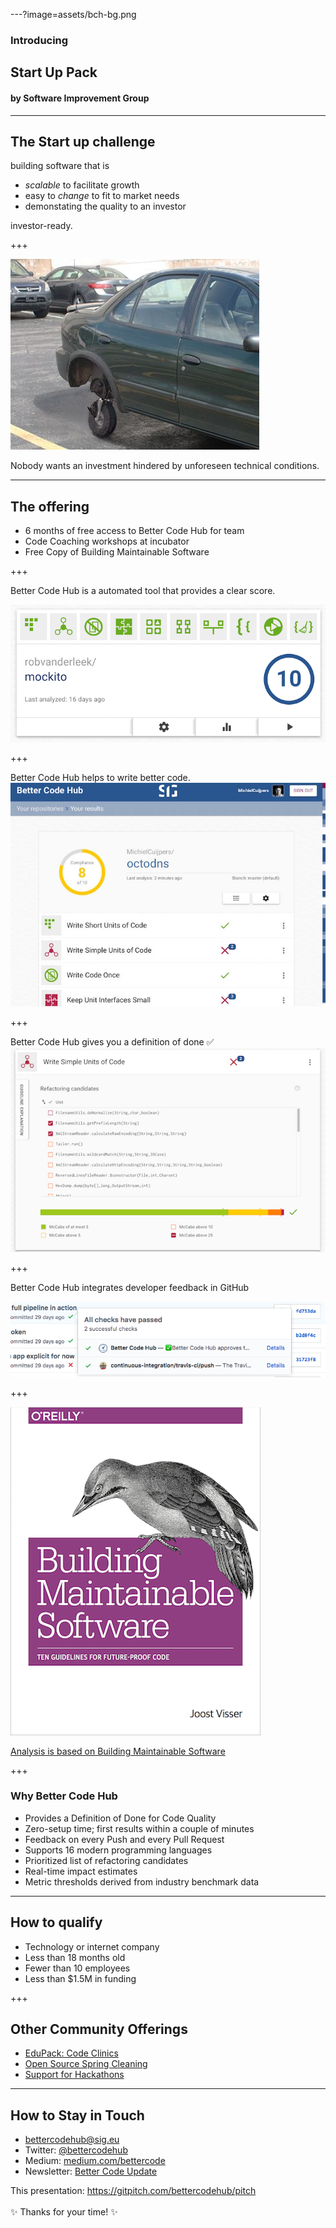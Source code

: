 ---?image=assets/bch-bg.png

### Introducing
## Start Up Pack
#### by Software Improvement Group

---

## The Start up challenge

<span class="primary">building software that is</span> 

- *scalable* to facilitate growth
- easy to *change* to fit to market needs 
- demonstating the quality to an investor

<span class="primary">investor-ready.</span>

+++

![unforeseen technical conditions](assets/car-wheels.jpg)

Nobody wants an investment hindered by unforeseen technical conditions. 


---
<!-- 
.reveal section img {
  border: 0;
  box-shadow: none;
} 
-->  

## The offering

- 6 months of free access to Better Code Hub for team
- Code Coaching workshops at incubator
- Free Copy of Building Maintainable Software


+++

Better Code Hub is a automated tool that provides a clear score.

![Mockito 10 out of 10](assets/mockito-10-out-of-10.png)


+++

Better Code Hub helps to write better code. 
![octodns](assets/octodns.jpg)



+++

Better Code Hub gives you a definition of done ✅
![Commons-IO simple units guideline](assets/commons-io-simple-units-guideline.png)


+++

Better Code Hub integrates developer feedback in GitHub

![BCH GitHub flow](assets/bch-github-flow.png)


+++

![10 guidelines](assets/bms-cover.png)

[Analysis is based on Building Maintainable Software](https://shop.oreilly.com/product/0636920049159.do)

+++

### Why Better Code Hub

- Provides a Definition of Done for Code Quality 
- Zero-setup time; first results within a couple of minutes
- Feedback on every Push and every Pull Request
- Supports 16 modern programming languages
- Prioritized list of refactoring candidates
- Real-time impact estimates
- Metric thresholds derived from industry benchmark data

---

## How to qualify

- Technology or internet company
- Less than 18 months old
- Fewer than 10 employees
- Less than $1.5M in funding



+++

## Other Community Offerings

- [EduPack: Code Clinics](https://education.github.community/t/a-proposed-add-on-for-code-quality-in-software-engineering-courses-using-github/9067) 
- [Open Source Spring Cleaning](https://opensourcespringcleaning.github.io/)
- [Support for Hackathons](https://dev.to/jstvssr/how-a-hackathon-appreciates-quality-code)

---

## How to Stay in Touch

- <bettercodehub@sig.eu>
- Twitter: [@bettercodehub](https://twitter.com/bettercodehub)
- Medium: [medium.com/bettercode](https://medium.com/bettercode)
- Newsletter: [Better Code Update](http://us14.campaign-archive1.com/home/?u=104bf91e618a0b2a854bdea20&id=97fcbfb998)

This presentation: <https://gitpitch.com/bettercodehub/pitch><br/><br/>
✨ Thanks for your time! ✨
